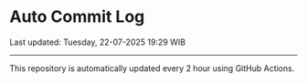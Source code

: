 # Auto Commit Log

Last updated: Tuesday, 22-07-2025 19:29 WIB

---

This repository is automatically updated every 2 hour using GitHub Actions.
